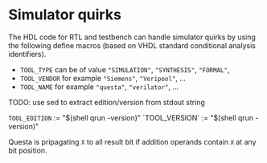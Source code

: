 # Simulator quirks

The HDL code for RTL and testbench can handle simulator quirks by using the following define macros
(based on VHDL standard conditional analysis identifiers).

* `TOOL_TYPE` can be of value `"SIMULATION"`, `"SYNTHESIS"`, `"FORMAL"`,
* `TOOL_VENDOR` for example `"Siemens"`, `"Veripool"`, ...
* `TOOL_NAME` for example `"questa"`, `"verilator"`, ...

TODO: use sed to extract edition/version from stdout string

`TOOL_EDITION` := "$(shell qrun -version)"
`TOOL_VERSION` := "$(shell qrun -version)"


Questa is pripagating `X` to all result bit if addition operands contain `X` at any bit position.